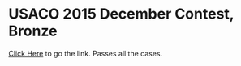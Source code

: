 # USACO 2015 December Contest, Bronze

[Click Here](http://www.usaco.org/index.php?page=dec15results) to go the link.
Passes all the cases.